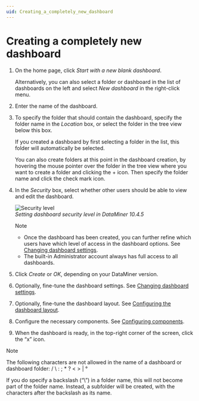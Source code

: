 ```yaml
---
uid: Creating_a_completely_new_dashboard
---
```


# Creating a completely new dashboard

1. On the home page, click *Start with a new blank dashboard*.

   Alternatively, you can also select a folder or dashboard in the list of dashboards on the left and select *New dashboard* in the right-click menu.

1. Enter the name of the dashboard.

1. To specify the folder that should contain the dashboard, specify the folder name in the *Location* box, or select the folder in the tree view below this box.

   If you created a dashboard by first selecting a folder in the list, this folder will automatically be selected.

   You can also create folders at this point in the dashboard creation, by hovering the mouse pointer over the folder in the tree view where you want to create a folder and clicking the + icon. Then specify the folder name and click the check mark icon.

1. In the *Security* box, select whether other users should be able to view and edit the dashboard.

   ![Security level](~/user-guide/images/Security_Level.png)<br>*Setting dashboard security level in DataMiner 10.4.5*

   > [!NOTE]
   > - Once the dashboard has been created, you can further refine which users have which level of access in the dashboard options. See [Changing dashboard settings](xref:Configuring_dashboard_security).
   > - The built-in Administrator account always has full access to all dashboards.

1. Click *Create* or *OK*, depending on your DataMiner version<!--RN 38278-->.

1. Optionally, fine-tune the dashboard settings. See [Changing dashboard settings](xref:Changing_dashboard_settings).

1. Optionally, fine-tune the dashboard layout. See [Configuring the dashboard layout](xref:Configuring_the_dashboard_layout).

1. Configure the necessary components. See [Configuring components](xref:Configuring_components).

1. When the dashboard is ready, in the top-right corner of the screen, click the “x” icon.

> [!NOTE]
> The following characters are not allowed in the name of a dashboard or dashboard folder: / \\ : ; \* ? \< \> \| °
>
> If you do specify a backslash (“\\”) in a folder name, this will not become part of the folder name. Instead, a subfolder will be created, with the characters after the backslash as its name.
>
